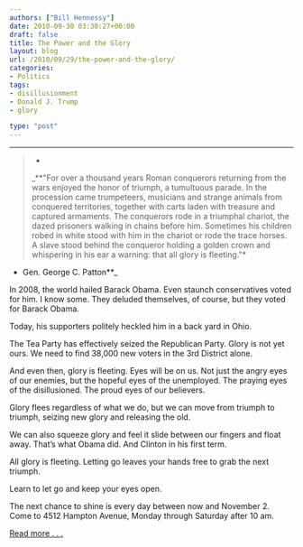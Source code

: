 ```yaml
---
authors: ["Bill Hennessy"]
date: 2010-09-30 03:30:27+00:00
draft: false
title: The Power and the Glory
layout: blog
url: /2010/09/29/the-power-and-the-glory/
categories:
- Politics
tags:
- disillusionment
- Donald J. Trump
- glory

type: "post"
---
```


****    

>*
> 
> _**"For over a thousand years Roman conquerors returning from the wars enjoyed the honor of triumph, a tumultuous parade. In the procession came trumpeteers, musicians and strange animals from conquered territories, together with carts laden with treasure and captured armaments. The conquerors rode in a triumphal chariot, the dazed prisoners walking in chains before him. Sometimes his children robed in white stood with him in the chariot or rode the trace horses. A slave stood behind the conqueror holding a golden crown and whispering in his ear a warning: that all glory is fleeting."*
- Gen. George C. Patton**_
> 
>   

 

In 2008, the world hailed Barack Obama. Even staunch conservatives voted for him. I know some. They deluded themselves, of course, but they voted for Barack Obama.

 

Today, his supporters politely heckled him in a back yard in Ohio. 

 

The Tea Party has effectively seized the Republican Party. Glory is not yet ours. We need to find 38,000 new voters in the 3rd District alone.

 

And even then, glory is fleeting. Eyes will be on us. Not just the angry eyes of our enemies, but the hopeful eyes of the unemployed. The praying eyes of the disillusioned. The proud eyes of our believers.

 

Glory flees regardless of what we do, but we can move from triumph to triumph, seizing new glory and releasing the old. 

 

We can also squeeze glory and feel it slide between our fingers and float away. That’s what Obama did. And Clinton in his first term.

 

All glory is fleeting. Letting go leaves your hands free to grab the next triumph.

 

Learn to let go and keep your eyes open.

 

The next chance to shine is every day between now and November 2. Come to 4512 Hampton Avenue, Monday through Saturday after 10 am.

 

[Read more . . .](https://www.usnewslink.com/fleetingglory.htm)
